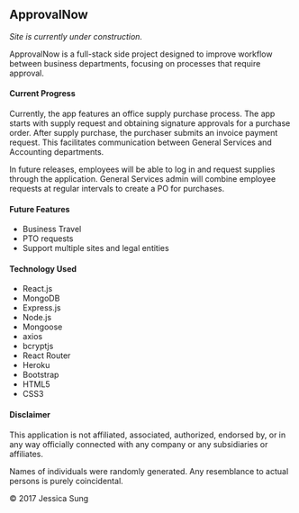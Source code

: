 ## ApprovalNow
*Site is currently under construction.*

ApprovalNow is a full-stack side project designed to improve workflow between business departments, focusing on processes that require approval.

#### Current Progress
Currently, the app features an office supply purchase process. The app starts with supply request and obtaining signature approvals for a purchase order. After supply purchase, the purchaser submits an invoice payment request. This facilitates communication between General Services and Accounting departments.

In future releases, employees will be able to log in and request supplies through the application. General Services admin will combine employee requests at regular intervals to create a PO for purchases.

#### Future Features
* Business Travel
* PTO requests
* Support multiple sites and legal entities

#### Technology Used
* React.js
* MongoDB
* Express.js
* Node.js
* Mongoose
* axios
* bcryptjs
* React Router
* Heroku
* Bootstrap
* HTML5
* CSS3

#### Disclaimer
This application is not affiliated, associated, authorized, endorsed by, or in any way officially connected with any company or any subsidiaries or affiliates.

Names of individuals were randomly generated. Any resemblance to actual persons is purely coincidental.

&copy; 2017 Jessica Sung